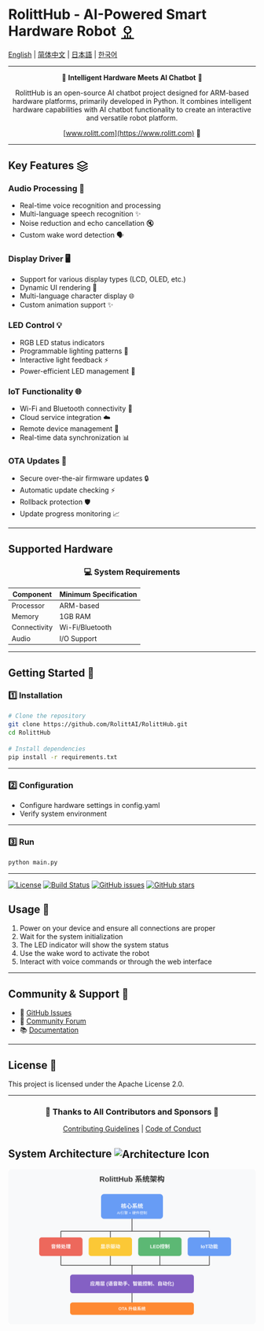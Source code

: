 # RolittHub - AI-Powered Smart Hardware Robot <img src="assets/icons/robot.svg" width="32" height="32" alt="Robot Icon" style="vertical-align: middle; animation: float 3s ease-in-out infinite;"> 

[English](README.md) | [简体中文](README_CN.md) | [日本語](README_JP.md) | [한국어](README_KR.md)

---

<div align="center">

🤖 **Intelligent Hardware Meets AI Chatbot** 🤖

RolittHub is an open-source AI chatbot project designed for ARM-based hardware platforms, primarily developed in Python. It combines intelligent hardware capabilities with AI chatbot functionality to create an interactive and versatile robot platform.

[www.rolitt.com](https://www.rolitt.com) 🌟

</div>

---

## Key Features <img src="assets/icons/features.svg" width="24" height="24" alt="Features Icon" style="vertical-align: middle">

### Audio Processing 🎤
- Real-time voice recognition and processing
- Multi-language speech recognition ✨
- Noise reduction and echo cancellation 🔇
- Custom wake word detection 🗣️

### Display Driver 🖥️
- Support for various display types (LCD, OLED, etc.)
- Dynamic UI rendering 🎨
- Multi-language character display 🌐
- Custom animation support ✨

### LED Control 💡
- RGB LED status indicators
- Programmable lighting patterns 🌈
- Interactive light feedback ⚡
- Power-efficient LED management 🔋

### IoT Functionality 🌐
- Wi-Fi and Bluetooth connectivity 📡
- Cloud service integration ☁️
- Remote device management 🔄
- Real-time data synchronization 📊

### OTA Updates 🚀
- Secure over-the-air firmware updates 🔒
- Automatic update checking ⚡
- Rollback protection 🛡️
- Update progress monitoring 📈

---

## Supported Hardware

<div align="center">

### 💻 System Requirements

| Component | Minimum Specification |
|-----------|---------------------|
| Processor | ARM-based |
| Memory | 1GB RAM |
| Connectivity | Wi-Fi/Bluetooth |
| Audio | I/O Support |

</div>

---

## Getting Started 🚀

### 1️⃣ Installation

```bash
# Clone the repository
git clone https://github.com/RolittAI/RolittHub.git
cd RolittHub

# Install dependencies
pip install -r requirements.txt
```

---

### 2️⃣ Configuration
- Configure hardware settings in config.yaml
- Verify system environment

---

### 3️⃣ Run
```bash
python main.py
```

---

[![License](https://img.shields.io/badge/License-Apache%202.0-blue.svg)](https://opensource.org/licenses/Apache-2.0)
[![Build Status](https://img.shields.io/github/actions/workflow/status/RolittAI/RolittHub/ci.yml?branch=main)](https://github.com/RolittAI/RolittHub/actions)
[![GitHub issues](https://img.shields.io/github/issues/RolittAI/RolittHub)](https://github.com/RolittAI/RolittHub/issues)
[![GitHub stars](https://img.shields.io/github/stars/RolittAI/RolittHub)](https://github.com/RolittAI/RolittHub/stargazers)

## Usage 📱

1. Power on your device and ensure all connections are proper
2. Wait for the system initialization
3. The LED indicator will show the system status
4. Use the wake word to activate the robot
5. Interact with voice commands or through the web interface

---

## Community & Support 👥

- 📢 [GitHub Issues](https://github.com/RolittAI/RolittHub/issues)
- 💬 [Community Forum](https://community.rolitt.com)
- 📚 [Documentation](https://docs.rolitt.com)

---

## License 📄

This project is licensed under the Apache License 2.0.

---

<div align="center">

### 🌟 Thanks to All Contributors and Sponsors 🌟

[Contributing Guidelines](CONTRIBUTING.md) | [Code of Conduct](CODE_OF_CONDUCT.md)

</div>

## System Architecture <img src="assets/icons/architecture.svg" width="24" height="24" alt="Architecture Icon" style="vertical-align: middle">

<div align="center">
  <img src="assets/images/architecture.svg" alt="System Architecture Diagram" width="600">
</div>